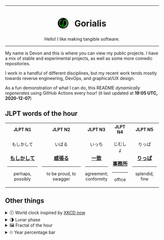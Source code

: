 ***

<h1 align="center">
<sub>
    <img src="readme/resources/avatar.png" height="36">
</sub>
&nbsp;
Gorialis
</h1>
<p align="center">
Hello! I like making tangible software.
</p>

***

My name is Devon and this is where you can view my public projects. I have a mix of stable and experimental projects, as well as some more comedic repositories.

I work in a handful of different disciplines, but my recent work tends mostly towards reverse engineering, DevOps, and graphical/UX design.

As a fun demonstration of what I can do, this README *dynamically regenerates* using GitHub Actions every hour! (it last updated at **19:05 UTC, 2020-12-07**)

<h2>JLPT words of the hour</h2>
<table>
    <tr>
        <th>JLPT N1</th>
        <th>JLPT N2</th>
        <th>JLPT N3</th>
        <th>JLPT N4</th>
        <th>JLPT N5</th>
    </tr>
    <tr>
        <td>
            <p align="center">もしかして</p>
            <h3 align="center"><b><a href="https://jisho.org/search/%E3%82%82%E3%81%97%E3%81%8B%E3%81%97%E3%81%A6">もしかして</a></b></h3>
            <hr>
            <p align="center">perhaps,<wbr> possibly</p>
        </td>
        <td>
            <p align="center">いばる</p>
            <h3 align="center"><b><a href="https://jisho.org/search/%E5%A8%81%E5%BC%B5%E3%82%8B">威張る</a></b></h3>
            <hr>
            <p align="center">to be proud,<wbr> to swagger</p>
        </td>
        <td>
            <p align="center">いっち</p>
            <h3 align="center"><b><a href="https://jisho.org/search/%E4%B8%80%E8%87%B4">一致</a></b></h3>
            <hr>
            <p align="center">agreement;<br> conformity</p>
        </td>
        <td>
            <p align="center">じむしょ</p>
            <h3 align="center"><b><a href="https://jisho.org/search/%E4%BA%8B%E5%8B%99%E6%89%80">事務所</a></b></h3>
            <hr>
            <p align="center">office</p>
        </td>
        <td>
            <p align="center">りっぱ</p>
            <h3 align="center"><b><a href="https://jisho.org/search/%E3%82%8A%E3%81%A3%E3%81%B1">りっぱ</a></b></h3>
            <hr>
            <p align="center">splendid,<wbr> fine</p>
        </td>
    </tr>
</table>

<h2>Other things</h2>
<details>
<summary>🕖  World clock inspired by <a href="https://xkcd.com/now">XKCD now</a></summary>

> <img src="generated/now.png" width="512">

</details>
<details>
<summary>🌗 Lunar phase</summary>

The moon is approximately 78.73% through its phase (Last Quarter).

</details>
<details>
<summary>&#x1f5bc; Fractal of the hour</summary>

> <img src="generated/fractal.png" width="512">

</details>
<details>
<summary>&#x23f2; Year percentage bar</summary>
<pre><code>2020 [██████████████████▁▁] 93.39%</code></pre>
</details>
